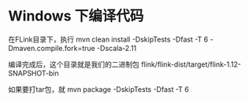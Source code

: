 # Windows 下编译代码

在FLink目录下，执行
mvn clean install -DskipTests -Dfast -T 6 -Dmaven.compile.fork=true  -Dscala-2.11

编译完成后，这个目录就是我们的二进制包
flink/flink-dist/target/flink-1.12-SNAPSHOT-bin

如果要打tar包，就
mvn package -DskipTests -Dfast -T 6
